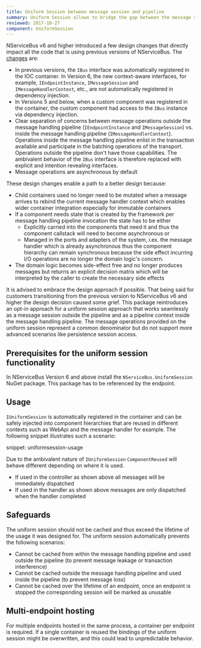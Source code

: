 ```yaml
---
title: Uniform Session between message session and pipeline
summary: Uniform Session allows to bridge the gap between the message session and the pipeline context and enables dependency injection.
reviewed: 2017-10-27
component: UniformSession
---
```


NServiceBus v6 and higher introduced a few design changes that directly impact all the code that is using previous versions of NServiceBus. The [changes](/nservicebus/upgrades/5to6/moving-away-from-ibus.md) are:

- In previous versions, the `IBus` interface was automatically registered in the IOC container. In Version 6, the new context-aware interfaces, for example, `IEndpointInstance`, `IMessageSession` and `IMessageHandlerContext`, etc., are not automatically registered in dependency injection.
- In Versions 5 and below, when a custom component was registered in the container, the custom component had access to the `IBus` instance via dependency injection.
- Clear separation of concerns between message operations outside the message handling pipeline (`IEndpointInstance` and `IMessageSession`) vs. inside the message handling pipeline (`IMessageHandlerContext`). Operations inside the message handling pipeline enlist in the transaction available and participate in the batching operations of the transport. Operations outside the pipeline don't have those capabilities. The ambivalent behavior of the `IBus` interface is therefore replaced with explicit and intention revealing interfaces.
- Message operations are asynchronous by default

These design changes enable a path to a better design because:

- Child containers used no longer need to be mutated when a message arrives to rebind the current message handler context which enables wider container integration especially for immutable containers
- If a component needs state that is created by the framework per message handling pipeline invocation the state has to be either
    - Explicitly carried into the components that need it and thus the component callstack will need to become asynchronous or
    - Managed in the ports and adapters of the system, i.ex. the message handler which is already asynchronous thus the component hierarchy can remain synchronous because the side effect incurring I/O operations are no longer the domain logic's concern.
- The domain logic becomes side-effect free and no longer produces messages but returns an explicit decision matrix which will be interpreted by the caller to create the necessary side effects

It is advised to embrace the design approach if possible. That being said for customers transitioning from the previous version to NServiceBus v6 and higher the design decision caused some grief. This package reintroduces an opt-in approach for a uniform session approach that works seamlessly as a message session outside the pipeline and as a pipeline context inside the message handling pipeline. The message operations provided on the uniform session represent a common denominator but do not support more advanced scenarios like persistence session access.

## Prerequisites for the uniform session functionality

In NServiceBus Version 6 and above install the `NServiceBus.UniformSession` NuGet package. This package has to be referenced by the endpoint.

## Usage

`IUniformSession` is automatically registered in the container and can be safely injected into component hierarchies that are reused in different contexts such as WebApi and the message handler for example. The following snippet illustrates such a scenario:

snippet: uniformsession-usage

Due to the ambivalent nature of `IUniformSession` `ComponentReused` will behave different depending on where it is used.

- If used in the controller as shown above all messages will be immediately dispatched
- If used in the handler as shown above messages are only dispatched when the handler completed

## Safeguards

The uniform session should not be cached and thus exceed the lifetime of the usage it was designed for. The uniform session automatically prevents the following scenarios:

- Cannot be cached from within the message handling pipeline and used outside the pipeline (to prevent message leakage or transaction interference)
- Cannot be cached outside the message handling pipeline and used inside the pipeline (to prevent message loss)
- Cannot be cached over the lifetime of an endpoint, once an endpoint is stopped the corresponding session will be marked as unusable

## Multi-endpoint hosting

For multiple endpoints hosted in the same process, a container per endpoint is required. If a single container is reused the bindings of the uniform session might be overwritten, and this could lead to unpredictable behavior.